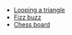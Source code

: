 * [Looping a triangle](https://github.com/DraciVik/Eloquent_JavaScript_Exercises/blob/master/Chapter_2-Program_Structure/loopingATriangle.js)
* [Fizz buzz](https://github.com/DraciVik/Eloquent_JavaScript_Exercises/blob/master/Chapter_2-Program_Structure/fizzBuzz.js)
* [Chess board](https://github.com/DraciVik/Eloquent_JavaScript_Exercises/blob/master/Chapter_2-Program_Structure/chessBoard.js)
